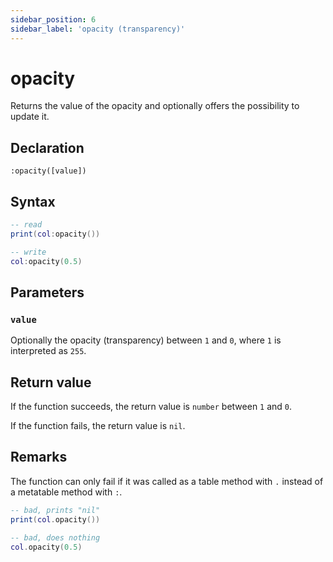 ```yaml
---
sidebar_position: 6
sidebar_label: 'opacity (transparency)'
---
```


# opacity

Returns the value of the opacity and optionally offers the possibility to update it.

## Declaration

`:opacity([value])`

## Syntax

```lua
-- read
print(col:opacity())

-- write
col:opacity(0.5)
```

## Parameters

### `value`

Optionally the opacity (transparency) between `1` and `0`, where `1` is interpreted as `255`.

## Return value

If the function succeeds, the return value is `number` between `1` and `0`.

If the function fails, the return value is `nil`.

## Remarks

The function can only fail if it was called as a table method with `.` instead of a metatable method with `:`.

```lua
-- bad, prints "nil"
print(col.opacity())

-- bad, does nothing
col.opacity(0.5)
```
